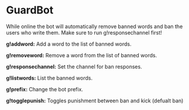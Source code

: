 # GuardBot
While online the bot will automatically remove banned words and ban the users who write them. Make sure to run g!responsechannel first! 

**g!addword:** Add a word to the list of banned words.

**g!removeword:** Remove a word from the list of banned words.

**g!responsechannel:** Set the channel for ban responses.

**g!listwords:** List the banned words.

**g!prefix:** Change the bot prefix.

**g!togglepunish:** Toggles punishment between ban and kick (defualt ban)
